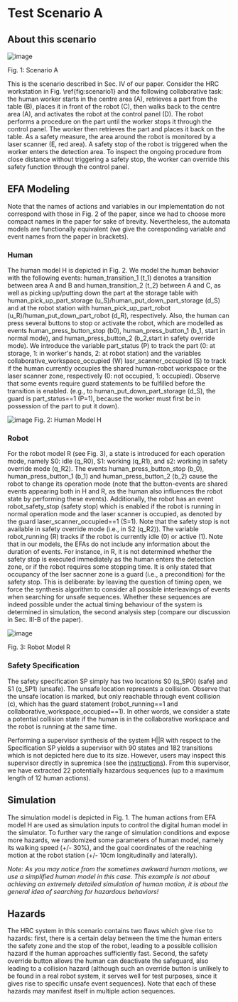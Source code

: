 # Test Scenario A

## About this scenario

![image](https://user-images.githubusercontent.com/56551323/190413958-3778b358-ed4e-479a-92b7-85f579e888ee.png)

Fig. 1: Scenario A

This is the scenario described in Sec. IV of our paper. Consider the HRC workstation in Fig. \ref{fig:scenario1} and the following collaborative task: the human worker starts in the centre area (A), retrieves a part from the table (B), places it in front of the robot (C), then walks back to the centre area (A), and activates the robot at the control panel (D). The robot performs a procedure on the part until the worker stops it through the control panel. The worker then retrieves the part and places it back on the table. As a safety measure, the area around the robot is monitored by a laser scanner (E, red area). A safety stop of the robot is triggered when the worker enters the detection area. To inspect the ongoing procedure from close distance without triggering a safety stop, the worker can override this safety function through the control panel. 

## EFA Modeling
Note that the names of actions and variables in our implementation do not correspond with those in Fig. 2 of the paper, since we had to choose more compact names in the paper for sake of brevity. Nevertheless, the automata models are functionally equivalent (we give the coresponding variable and event names from the paper in brackets). 

### Human
The human model H is depicted in Fig. 2. We model the human behavior with the following events: human_transition_1 (t_1) denotes a transition between area A and B and human_transition_2  (t_2) between A and C, as well as picking up/putting down the part at the storage table with human_pick_up_part_storage (u_S)/human_put_down_part_storage (d_S) and at the robot station with human_pick_up_part_robot (u_R)/human_put_down_part_robot (d_R), respectively. Also, the human can press several buttons to stop or activate the robot, which are modelled as events human_press_button_stop (b0), human_press_button_1 (b_1, start in normal mode), and human_press_button_2 (b_2,start in safety override mode). We introduce the variable part_status (P) to track the part (0: at storage, 1: in worker's hands, 2: at robot station) and the variables collaborative_workspace_occupied (W) lasr_scanner_occupied (S) to track if the human currently occupies the shared human-robot workspace or the laser scanner zone, respectively (0: not occupied, 1: occupied). Observe that some events require guard statements to be fulfilled before the transition is enabled. (e.g., to human_put_down_part_storage (d_S), the guard is part_status==1 (P=1), because the worker must first be in possession of the part to put it down).

![image](https://user-images.githubusercontent.com/56551323/190415835-18e659e6-ff51-4a68-8220-3007d6dfbc7e.png)
Fig. 2: Human Model H

### Robot

For the robot model R (see Fig. 3), a state is introduced for each operation mode, namely S0: idle (q_R0), S1: working (q_R1), and s2: working in safety override mode (q_R2). The events human_press_button_stop (b_0), human_press_button_1 (b_1) and human_press_button_2 (b_2) cause the robot to change its operation mode (note that the button-events are shared events appearing both in H and R, as the human also influences the robot state by performing these events). Additionally, the robot has an event robot_safety_stop (safety stop) which is enabled if the robot is running in normal operation mode and the laser scanner is occupied, as denoted by the guard laser_scanner_occupied==1 (S=1). Note that the safety stop is not available in safety override mode (i.e., in S2 (q_R2)). The variable robot_running (R) tracks if the robot is currently idle (0) or active (1).
Note that in our models, the EFAs do not include any information about the duration of events. For instance, in R, it is not determined whether the safety stop is executed immediately as the human enters the detection zone, or if the robot requires some stopping time. It is only stated that occupancy of the lser sacnner zone is a guard (i.e., a precondition) for the safety stop. This is deliberate: by leaving the question of timing open, we force the synthesis algorithm to consider all possible interleavings of events when searching for unsafe sequences. Whether these sequences are indeed possible under the actual timing behaviour of the system is determined in simulation, the second analysis step (compare our discussion in Sec. III-B of the paper).

![image](https://user-images.githubusercontent.com/56551323/190419807-01d94754-dcce-409e-a113-62ccd54bec85.png)

Fig. 3: Robot Model R

### Safety Specification
The safety specification SP simply has two locations S0 (q_SP0) (safe) and S1 (q_SP1) (unsafe). The unsafe location represents a collision. Observe that the unsafe location is marked, but only reachable through event collision (c), which has the guard statement (robot_running==1 and collaborative_workspace_occupied==1). In other words, we consider a state a potential collision state if the human is in the collaborative workspace and the robot is running at the same time.

Performing a supervisor synthesis of the system H||R with respect to the Specification SP yields a supervisor with 90 states and 182 transitions which is not depicted here due to its size.  However, users may inspect this supervisor directly in supremica (see the [instructions](doc/01_howto.md)). From this supervisor, we have extracted 22 potentially hazardous sequences (up to a maximum length of 12 human actions).

## Simulation
The simulation model is depicted in Fig. 1. The human actions from EFA model H are used as simulation inputs to control the digital human model in the simulator. To further vary the range of simulation conditions and expose more hazards, we randomized some parameters of human model, namely its walking speed (+/- 30%), and the goal coordinates of the reaching motion at the robot station (+/- 10cm longitudinally and laterally).

_Note: As you may notice from the sometimes awkward human motions, we use a simplified human model in this case. This example is not about achieving an extremely detailed simulation of human motion, it is about the general idea of searching for hazardous behaviors!_

## Hazards
The HRC system in this scenario contains two flaws which give rise to hazards: first, there is a certain delay between the time the human enters the safety zone and the stop of the robot, leading to a possible collision hazard if the human approaches sufficiently fast. Second, the safety override button allows the human can deactivate the safeguard, also leading to a collision hazard (although such an override button is unlikely to be found in a real robot system, it serves well for test purposes, since it gives rise to specific unsafe event sequences). Note that each of these hazards may manifest itself in multiple action sequences.
